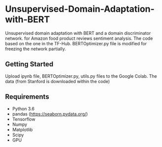 # Unsupervised-Domain-Adaptation-with-BERT
Unsupervised domain adaptation with BERT and a domain discriminator network. for Amazon food product reviews sentiment analysis. The code based on the one in the TF-Hub. BERTOptimizer.py file is modified for freezing the network partially. 

## Getting Started
Upload ipynb file, BERTOptimizer.py, utils.py files to the Google Colab. The data (from Stanford is downloaded within the code)


## Requirements
* Python 3.6
* pandas (https://seaborn.pydata.org/)
* Tensorflow 
* Numpy
* Matplotlib
* Scipy
* GPU


